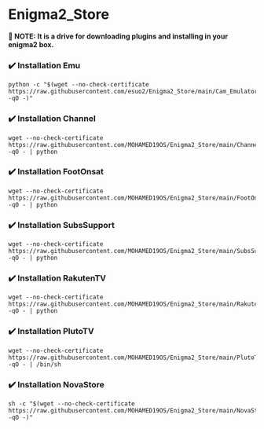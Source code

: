 # Enigma2_Store

**📣 NOTE: It is a drive for downloading plugins and installing in your enigma2 box.**

### ✔️ Installation Emu

```fish
python -c "$(wget --no-check-certificate https://raw.githubusercontent.com/esuo2/Enigma2_Store/main/Cam_Emulator/installer.py -qO -)"
```

### ✔️ Installation Channel

```fish
wget --no-check-certificate https://raw.githubusercontent.com/MOHAMED19OS/Enigma2_Store/main/Channel/installer.py -qO - | python
```

### ✔️ Installation FootOnsat

```fish
wget --no-check-certificate https://raw.githubusercontent.com/MOHAMED19OS/Enigma2_Store/main/FootOnsat/installer.py -qO - | python
```

### ✔️ Installation SubsSupport

```fish
wget --no-check-certificate https://raw.githubusercontent.com/MOHAMED19OS/Enigma2_Store/main/SubsSupport/installer.py -qO - | python
```

### ✔️ Installation RakutenTV

```fish
wget --no-check-certificate https://raw.githubusercontent.com/MOHAMED19OS/Enigma2_Store/main/RakutenTV/installer.py -qO - | python
```

### ✔️ Installation PlutoTV

```fish
wget --no-check-certificate https://raw.githubusercontent.com/MOHAMED19OS/Enigma2_Store/main/PlutoTV/installer.sh -qO - | /bin/sh
```

### ✔️ Installation NovaStore

```fish
sh -c "$(wget --no-check-certificate https://raw.githubusercontent.com/MOHAMED19OS/Enigma2_Store/main/NovaStore/installer.sh -qO -)"
```
